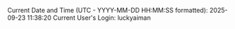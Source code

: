 Current Date and Time (UTC - YYYY-MM-DD HH:MM:SS formatted): 2025-09-23 11:38:20
Current User's Login: luckyaiman
